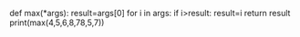 def max(*args):
    result=args[0]
    for i in args:
        if i>result:
            result=i
    return result
print(max(4,5,6,8,78,5,7))
